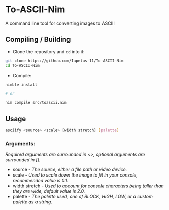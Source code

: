 # To-ASCII-Nim
A command line tool for converting images to ASCII!

## Compiling / Building
* Clone the repository and `cd` into it:
```bash
git clone https://github.com/Iapetus-11/To-ASCII-Nim
cd To-ASCII-Nim
```
* Compile:
```bash
nimble install

# or

nim compile src/toascii.nim
```

## Usage
```bash
asciify <source> <scale> [width stretch] [palette]
```
### Arguments:
*Required arguments are surrounded in <>, optional arguments are surrounded in [].*
- source - *The source, either a file path or video device.*
- scale - *Used to scale down the image to fit in your console, recommended value is 0.1.*
- width stretch - *Used to account for console characters being taller than they are wide, default value is 2.0.*
- palette - *The palette used, one of BLOCK, HIGH, LOW, or a custom palette as a string.*

